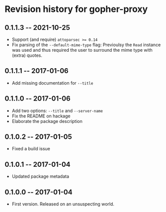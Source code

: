 # Revision history for gopher-proxy

## 0.1.1.3 -- 2021-10-25

* Support (and require) `attoparsec >= 0.14`
* Fix parsing of the `--default-mime-type` flag: Previoulsy the
  `Read` instance was used and thus required the user to surround
  the mime type with (extra) quotes.

## 0.1.1.1 -- 2017-01-06

* Add missing documentation for `--title`

## 0.1.1.0 -- 2017-01-06

* Add two options: `--title` and `--server-name`
* Fix the README on hackage
* Elaborate the package description

## 0.1.0.2  -- 2017-01-05

* Fixed a build issue

## 0.1.0.1  -- 2017-01-04

* Updated package metadata

## 0.1.0.0  -- 2017-01-04

* First version. Released on an unsuspecting world.
